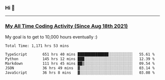 ### Hi 🙂

---

### <a href="https://wakatime.com/@Eroxl">My All Time Coding Activity (Since Aug 18th 2021)</a>
My goal is to get to 10,000 hours eventually :)
<!--START_SECTION:waka-->

```txt
Total Time: 1,171 hrs 53 mins

TypeScript       651 hrs 40 mins ██████████████░░░░░░░░░░░   55.61 %
Python           145 hrs 12 mins ███░░░░░░░░░░░░░░░░░░░░░░   12.39 %
Markdown         111 hrs 45 mins ██▒░░░░░░░░░░░░░░░░░░░░░░   09.54 %
JSON             36 hrs 49 mins  ▓░░░░░░░░░░░░░░░░░░░░░░░░   03.14 %
JavaScript       36 hrs 8 mins   ▓░░░░░░░░░░░░░░░░░░░░░░░░   03.08 %
```

<!--END_SECTION:waka-->
